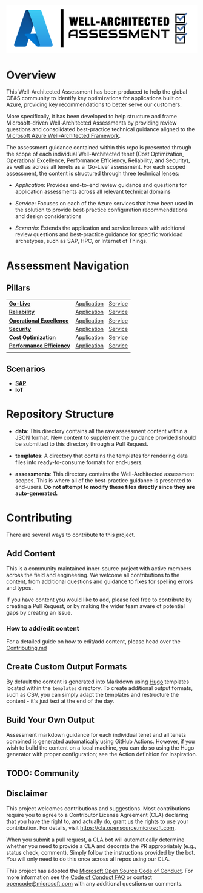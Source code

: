 [![Well-Architected Assessment](/templates/media/wellarchitected-icon.png "Well-Architected Assessment")](#)

# Overview

This Well-Architected Assessment has been produced to help the global CE&S community to identify key optimizations for applications built on Azure, providing key recommendations to better serve our customers.

More specifically, it has been developed to help structure and frame Microsoft-driven Well-Architected Assessments by providing review questions and consolidated best-practice technical guidance aligned to the [Microsoft Azure Well-Architected Framework](https://docs.microsoft.com/azure/architecture/framework/).

The assessment guidance contained within this repo is presented through the scope of each individual Well-Architected tenet (Cost Optimization, Operational Excellence, Performance Efficiency, Reliability, and Security), as well as across all tenets as a 'Go-Live' assessment.
For each scoped assessment, the content is structured through three technical lenses:

* _Application_: Provides end-to-end review guidance and questions for application assessments across all relevant technical domains

* _Service_: Focuses on each of the Azure services that have been used in the solution to provide best-practice configuration recommendations and design considerations

* _Scenario_: Extends the application and service lenses with additional review questions and best-practice guidance for specific workload archetypes, such as SAP, HPC, or Internet of Things. 

# Assessment Navigation

## Pillars
||||
| --- | --- | --- |
| [**Go-Live**](./assessments/golive/overview.md) | [Application](./assessments/golive/application.md) | [Service](assessments/golive/service.md) |
| [**Reliability**](./assessments/reliability/overview.md) | [Application](./assessments/reliability/application.md) | [Service](assessments/reliability/service.md) |
| [**Operational Excellence**](./assessments/operationalexcellence/overview.md) | [Application](./assessments/operationalexcellence/application.md) | [Service](./assessments/operationalexcellence/service.md) | Scenario |
| [**Security**](./assessments/security/overview.md) | [Application](./assessments/security/application.md) | [Service](./assessments/security/service.md) |
| [**Cost Optimization**](./assessments/costoptimization/overview.md) | [Application](./assessments/costoptimization/application.md) | [Service](./assessments/costoptimization/service.md) |
| [**Performance Efficiency**](./assessments/performance/overview.md) | [Application](./assessments/performance/application.md) | [Service](./assessments/performance/service.md) |
||||

## Scenarios
- [**SAP**](./assessments/scenarios/sap.md)
- **IoT**

# Repository Structure

* **data**:
This directory contains all the raw assessment content within a JSON format. New content to supplement the guidance provided should be submitted to this directory through a Pull Request.

* **templates**:
A directory that contains the templates for rendering data files into ready-to-consume formats for end-users.

* **assessments**:
This directory contains the Well-Architected assessment scopes. This is where all of the best-practice guidance is presented to end-users. **Do not attempt to modify these files directly since they are auto-generated.**

# Contributing

There are several ways to contribute to this project.

## Add Content

This is a community maintained inner-source project with active members across the field and engineering. We welcome all contributions to the content, from additional questions and guidance to fixes for spelling errors and typos.

If you have content you would like to add, please feel free to contribute by creating a Pull Request, or by making the wider team aware of potential gaps by creating an Issue.

### How to add/edit content

For a detailed guide on how to edit/add content, please head over the [Contributing.md](./Contributing.md)

## Create Custom Output Formats

By default the content is generated into Markdown using [Hugo](https://gohugo.io/templates/introduction/) templates located within the `templates` directory. To create additional output formats, such as CSV, you can simply adapt the templates and restructure the content - it's just text at the end of the day.

## Build Your Own Output

Assessment markdown guidance for each individual tenet and all tenets combined is generated automatically using GitHub Actions. However, if you wish to build the content on a local machine, you can do so using the Hugo generator with proper configuration; see the Action definition for inspiration.

## TODO: Community

## Disclaimer

This project welcomes contributions and suggestions.  Most contributions require you to agree to a Contributor License Agreement (CLA) declaring that you have the right to, and actually do, grant us the rights to use your contribution. For details, visit https://cla.opensource.microsoft.com.

When you submit a pull request, a CLA bot will automatically determine whether you need to provide a CLA and decorate the PR appropriately (e.g., status check, comment). Simply follow the instructions provided by the bot. You will only need to do this once across all repos using our CLA.

This project has adopted the [Microsoft Open Source Code of Conduct](https://opensource.microsoft.com/codeofconduct/).
For more information see the [Code of Conduct FAQ](https://opensource.microsoft.com/codeofconduct/faq/) or
contact [opencode@microsoft.com](mailto:opencode@microsoft.com) with any additional questions or comments.
